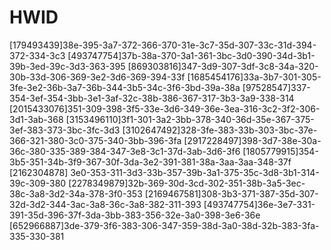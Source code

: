 # HWID
[179493439]38e-395-3a7-372-366-370-31e-3c7-35d-307-33c-31d-394-372-334-3c3
[493747754]37b-38a-370-3a1-361-3bc-3d0-390-34d-3b1-39b-3ed-39c-3d3-363-395
[869303816]347-3d9-307-3df-3c8-34a-320-30b-33d-306-369-3e2-3d6-369-394-33f
[1685454176]33a-3b7-301-305-3fe-3e2-36b-3a7-36b-344-3b5-34c-3f6-3bd-39a-38a
[97528547]337-354-3ef-354-3bb-3e1-3af-32c-38b-386-367-317-3b3-3a9-338-314
[2015433076]351-309-398-3f5-33e-3d6-349-36e-3ea-316-3c2-3f2-306-3d1-3ab-368
[3153496110]3f1-301-3a2-3bb-378-340-36d-35e-367-375-3ef-383-373-3bc-3fc-3d3
[3102647492]328-3fe-383-33b-303-3bc-37e-366-321-380-3c0-375-340-3bb-396-3fa
[2917228497]398-3d7-38e-30a-36c-380-335-389-384-347-3e8-3c1-37d-3ab-3d6-3f6
[1805779915]354-3b5-351-34b-3f9-367-30f-3da-3e2-391-381-38a-3aa-3aa-348-37f
[2162304878] 3e0-353-311-3d3-33b-357-39b-3a1-375-35c-3d8-3b1-314-39c-309-380
[2278349879]32b-369-30d-3cd-302-351-38b-3a5-3ec-38c-3a8-3d2-34a-378-3f0-353
[2169467581]308-3b3-371-387-35d-307-32d-3d2-344-3ac-3a8-36c-3a8-382-311-393
[493747754]36e-3e7-331-391-35d-396-37f-3da-3bb-383-356-32e-3a0-398-3e6-36e
[652966887]3de-379-3f6-383-306-347-359-38d-3a0-38d-32b-383-3fa-335-330-381
